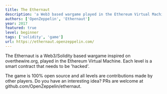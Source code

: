 ```yaml
---
title: The Ethernaut
description: 'a Web3 based wargame played in the Ethereum Virtual Machine'
authors: ['OpenZeppelin', 'Ethernaut']
year: 2017
featured: true
level: beginner
tags: ['solidity', 'game']
url: https://ethernaut.openzeppelin.com/
---
```


The Ethernaut is a Web3/Solidity based wargame inspired on overthewire.org, played in the Ethereum Virtual Machine. Each level is a smart contract that needs to be 'hacked'.

The game is 100% open source and all levels are contributions made by other players. Do you have an interesting idea? PRs are welcome at github.com/OpenZeppelin/ethernaut.